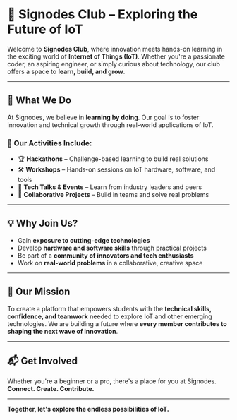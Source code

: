 # 🔗 Signodes Club – Exploring the Future of IoT

Welcome to **Signodes Club**, where innovation meets hands-on learning in the exciting world of **Internet of Things (IoT)**. Whether you're a passionate coder, an aspiring engineer, or simply curious about technology, our club offers a space to **learn, build, and grow**.

---

## 🚀 What We Do

At Signodes, we believe in **learning by doing**. Our goal is to foster innovation and technical growth through real-world applications of IoT.

### 📌 Our Activities Include:

- 🏆 **Hackathons** – Challenge-based learning to build real solutions  
- 🛠️ **Workshops** – Hands-on sessions on IoT hardware, software, and tools  
- 🎤 **Tech Talks & Events** – Learn from industry leaders and peers  
- 🤝 **Collaborative Projects** – Build in teams and solve real problems  

---

## 💡 Why Join Us?

- Gain **exposure to cutting-edge technologies**  
- Develop **hardware and software skills** through practical projects  
- Be part of a **community of innovators and tech enthusiasts**  
- Work on **real-world problems** in a collaborative, creative space  

---

## 🧠 Our Mission

To create a platform that empowers students with the **technical skills, confidence, and teamwork** needed to explore IoT and other emerging technologies. We are building a future where **every member contributes to shaping the next wave of innovation**.

---

## 📬 Get Involved

Whether you're a beginner or a pro, there's a place for you at Signodes.  
**Connect. Create. Contribute.**

---

**Together, let's explore the endless possibilities of IoT.**

